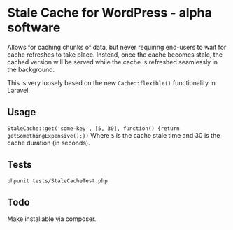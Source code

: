 # Stale Cache for WordPress - alpha software
Allows for caching chunks of data, but never requiring end-users to wait for cache refreshes to take place. Instead, once the cache becomes stale, the cached version will be served while the cache is refreshed seamlessly in the background.

This is very loosely based on the new `Cache::flexible()` functionality in Laravel.

## Usage
`StaleCache::get('some-key', [5, 30], function() {return getSomethingExpensive();})`
Where `5` is the cache stale time and 30 is the cache duration (in seconds).

## Tests
`phpunit tests/StaleCacheTest.php`

## Todo
Make installable via composer.
